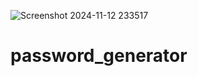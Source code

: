 ![Screenshot 2024-11-12 233517](https://github.com/user-attachments/assets/7dc6daf9-a5d4-4962-8a57-bec55a8d2dda)
# password_generator
